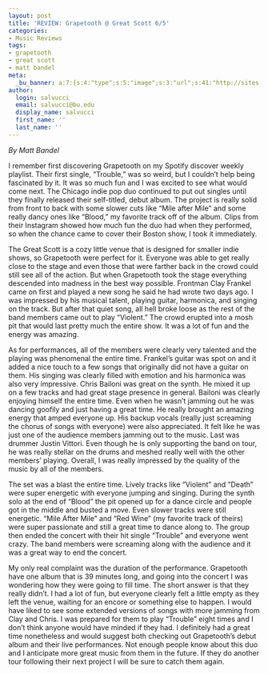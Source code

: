 ```yaml
---
layout: post
title: 'REVIEW: Grapetooth @ Great Scott 6/5'
categories:
- Music Reviews
tags:
- grapetooth
- great scott
- matt bandel
meta:
  _bu_banner: a:7:{s:4:"type";s:5:"image";s:3:"url";s:41:"http://sites.bu.edu/wtbu/files/2019/06/grapetooth-header.jpg";s:3:"alt";s:0:"";s:7:"post_id";s:4:"4824";s:4:"html";s:0:"";s:8:"position";s:12:"contentWidth";s:7:"caption";s:0:"";}
author:
  login: salvucci
  email: salvucci@bu.edu
  display_name: salvucci
  first_name: ''
  last_name: ''
---
```

_By Matt Bandel_

I remember first discovering Grapetooth on my Spotify discover weekly playlist. Their first single, “Trouble,” was so weird, but I couldn’t help being fascinated by it. It was so much fun and I was excited to see what would come next. The Chicago indie pop duo continued to put out singles until they finally released their self-titled, debut album. The project is really solid from front to back with some slower cuts like “Mile after Mile” and some really dancy ones like “Blood,” my favorite track off of the album. Clips from their Instagram showed how much fun the duo had when they performed, so when the chance came to cover their Boston show, I took it immediately.

The Great Scott is a cozy little venue that is designed for smaller indie shows, so Grapetooth were perfect for it. Everyone was able to get really close to the stage and even those that were farther back in the crowd could still see all of the action. But when Grapetooth took the stage everything descended into madness in the best way possible. Frontman Clay Frankel came on first and played a new song he said he had wrote two days ago. I was impressed by his musical talent, playing guitar, harmonica, and singing on the track. But after that quiet song, all hell broke loose as the rest of the band members came out to play “Violent.” The crowd erupted into a mosh pit that would last pretty much the entire show. It was a lot of fun and the energy was amazing.

As for performances, all of the members were clearly very talented and the playing was phenomenal the entire time. Frankel’s guitar was spot on and it added a nice touch to a few songs that originally did not have a guitar on them. His singing was clearly filled with emotion and his harmonica was also very impressive. Chris Bailoni was great on the synth. He mixed it up on a few tracks and had great stage presence in general. Bailoni was clearly enjoying himself the entire time. Even when he wasn’t jamming out he was dancing goofily and just having a great time. He really brought an amazing energy that amped everyone up. His backup vocals (really just screaming the chorus of songs with everyone) were also appreciated. It felt like he was just one of the audience members jamming out to the music. Last was drummer Justin Vittori. Even though he is only supporting the band on tour, he was really stellar on the drums and meshed really well with the other members’ playing. Overall, I was really impressed by the quality of the music by all of the members.

The set was a blast the entire time. Lively tracks like “Violent” and “Death” were super energetic with everyone jumping and singing. During the synth solo at the end of “Blood” the pit opened up for a dance circle and people got in the middle and busted a move. Even slower tracks were still energetic. “Mile After Mile” and “Red Wine” (my favorite track of theirs) were super passionate and still a great time to dance along to. The group then ended the concert with their hit single “Trouble” and everyone went crazy. The band members were screaming along with the audience and it was a great way to end the concert.

My only real complaint was the duration of the performance. Grapetooth have one album that is 39 minutes long, and going into the concert I was wondering how they were going to fill time. The short answer is that they really didn’t. I had a lot of fun, but everyone clearly felt a little empty as they left the venue, waiting for an encore or something else to happen. I would have liked to see some extended versions of songs with more jamming from Clay and Chris. I was prepared for them to play “Trouble” eight times and I don’t think anyone would have minded if they had. I definitely had a great time nonetheless and would suggest both checking out Grapetooth’s debut album and their live performances. Not enough people know about this duo and I anticipate more great music from them in the future. If they do another tour following their next project I will be sure to catch them again.